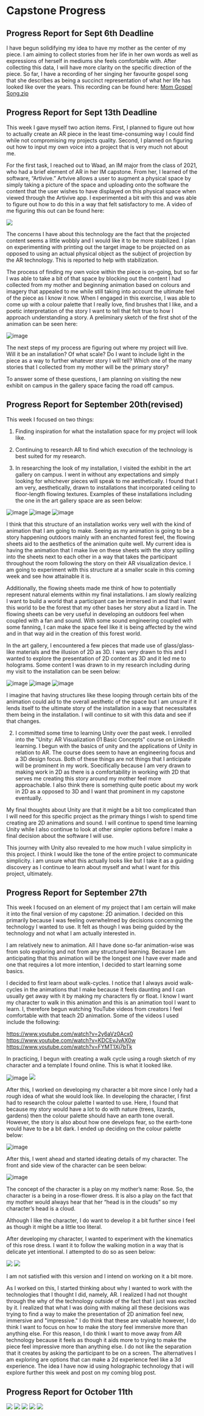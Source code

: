 # Capstone Progress

## Progress Report for Sept 6th Deadline
I have begun solidifying my idea to have my mother as the center of my piece. I am aiming to collect stories from her life in her own words as well as expressions of herself in mediums she feels comfortable with. After collecting this data, I will have more clarity on the specific direction of the piece. So far, I have a recording of her singing her favourite gospel song that she describes as being a succinct representation of what her life has looked like over the years. This recording can be found here: [Mom Gospel Song.zip](https://github.com/Alphaam/Capstone/files/9485522/Mom.Gospel.Song.zip)



## Progress Report for Sept 13th Deadline
This week I gave myself two action items. First, I planned to figure out how to actually create an AR piece in the least time-consuming way I could find while not compromising my projects quality. Second, I planned on figuring out how to input my own voice into a project that is very much not about me. 

For the first task, I reached out to Waad, an IM major from the class of 2021, who had a brief element of AR in her IM capstone. From her, I learned of the software, “Artivive.” Artvive allows a user to augment a physical space by simply taking a picture of the space and uploading onto the software the content that the user wishes to have displayed on this physical space when viewed through the Artivive app. I experimented a bit with this and was able to figure out how to do this in a way that felt satisfactory to me. A video of me figuring this out can be found here:

![](TestingARTake1.gif)

The concerns I have about this technology are the fact that the projected content seems a little wobbly and I would like it to be more stabilized. I plan on experimenting with printing out the target image to be projected on as opposed to using an actual physical object as the subject of projection by the AR technology. This is reported to help with stabilization.

The process of finding my own voice within the piece is on-going, but so far I was able to take a bit of that space by blocking out the content I had collected from my mother and beginning animation based on colours and imagery that appealed to me while still taking into account the ultimate feel of the piece as I know it now. When I engaged in this exercise, I was able to come up with a colour palette that I really love, find brushes that I like, and a poetic interpretation of the story I want to tell that felt true to how I approach understanding a story. A preliminary sketch of the first shot of the animation can be seen here:

![image](Draft1ofFirstAnimationFrame.jpeg)

The next steps of my process are figuring out where my project will live. Will it be an installation? Of what scale? Do I want to include light in the piece as a way to further whatever story I will tell? Which one of the many stories that I collected from my mother will be the primary story? 

To answer some of these questions, I am planning on visiting the new exhibit on campus in the gallery space facing the road off campus.

## Progress Report for September 20th(revised)

This week I focused on two things:
1.	Finding inspiration for what the installation space for my project will look like.
2.	Continuing to research AR to find which execution of the technology is best suited for my research.

1. In researching the look of my installation, I visited the exhibit in the art gallery on campus. I went in without any expectations and simply looking for whichever pieces will speak to me aesthetically. I found that I am very, aesthetically, drawn to installations that incorporated ceiling to floor-length flowing textures. Examples of these installations including the one in the art gallery space are as seen below:

 ![image](Sheetsinstallation.jpeg)
 ![image](Sheets2.jpg)
 ![image](sheets5.jpeg)
 

I think that this structure of an installation works very well with the kind of animation that I am going to make. Seeing as my animation is going to be a story happening outdoors mainly with an enchanted forest feel, the flowing sheets aid to the aesthetics of the animation quite well. My current idea is having the animation that I make live on these sheets with the story spilling into the sheets next to each other in a way that takes the participant throughout the room following the story on their AR visualization device. I am going to experiment with this structure at a smaller scale in this coming week and see how attainable it is.

Additionally, the flowing sheets made me think of how to potentially represent natural elements within my final installations. I am slowly realizing I want to build a world that a participant can be immersed in and that I want this world to be the forest that my other bases her story abut a lizard in. The flowing sheets can be very useful in developing an outdoors feel when coupled with a fan and sound. With some sound engineering coupled with some fanning, I can make the space feel like it is being affected by the wind and in that way aid in the creation of this forest world.

In the art gallery, I encountered a few pieces that made use of glass/glass-like materials and the illusion of 2D as 3D. I was very drawn to this and I wanted to explore the presentation of 2D content as 3D and it led me to holograms. Some content I was drawn to in my research including during my visit to the installation can be seen below:
  
 
 ![image](Glassbroom.jpeg)
 ![image](hologram.jpeg)
 ![image](drowning.jpeg)
 
 

I imagine that having structures like these looping through certain bits of the animation could aid to the overall aesthetic of the space but I am unsure if it lends itself to the ultimate story of the installation in a way that necessitates them being in the installation. I will continue to sit with this data and see if that changes.

2. I committed some time to learning Unity over the past week. I enrolled into the "Unity: AR Visualization 01 Basic Concepts" course on LinkedIn learning. I begun with the basics of unity and the applications of Unity in relation to AR. The course does seem to have an engineering focus and a 3D design focus. Both of these things are not things that I anticipate will be prominent in my work. Soecifically because I am very drawn to making work in 2D as there is a comfortability in working with 2D that serves me creating this story around my mother feel more approachable. I also think there is something quite poetic about my work in 2D as a opposed to 3D and I want that prominent in my capstone eventually.

My final thoughts about Unity are that it might be a bit too complicated than I will need for this specific project as the primary things I wish to spend time creating are 2D animations and sound. I will continue to spend time learning Unity while I also continue to look at other simpler options before I make a final decision about the software I will use.

This journey with Unity also revealed to me how much I value simplicity in this project. I think I would like the tone of the entire project to communicate simplicity. i am unsure what this actually looks like but I take it as a guiding discovery as I continue to learn about myself and what I want for this project, ultimately.


## Progress Report for September 27th

This week I focused on an element of my project that I am certain will make it into the final version of my capstone: 2D animation. I decided on this primarily because I was feeling overwhelmed by decisions concerning the technology I wanted to use. It felt as though I was being guided by the technology and not what I am actually interested in.

I am relatively new to animation. All I have done so-far animation-wise was from solo exploring and not from any structured learning. Because I am anticipating that this animation will be the longest one I have ever made and one that requires a lot more intention, I decided to start learning some basics.

I decided to first learn about walk-cycles. I notice that I always avoid walk-cycles in the animations that I make because it feels daunting and I can usually get away with it by making my characters fly or float. I know I want my character to walk in this animation and this is an animation tool I want to learn. I, therefore begun watching YouTube videos from creators I feel comfortable with that teach 2D animation. Some of the videos I used include the following:

https://www.youtube.com/watch?v=2y6aVz0Acx0
https://www.youtube.com/watch?v=KDCEvJvAX0w
https://www.youtube.com/watch?v=FYMT1Xj7bTk


In practicing, I begun with creating a walk cycle using a rough sketch of my character and a template I found online. This is what it looked like.

![image](walkingpics.jpeg)
![](stickwalkcycle.gif)

After this, I worked on developing my character a bit more since I only had a rough idea of what she would look like. In developing the character, I first had to research the colour palette I wanted to use. Here, I found that because my story would have a lot to do with nature (trees, lizards, gardens) then the colour palette should have an earth tone overall. However, the story is also about how one develops fear, so the earth-tone would have to be a bit dark. I ended up deciding on the colour palette below:

![image](colorpalette.jpeg)

After this, I went ahead and started ideating details of my character. The front and side view of the character can be seen below:

![image](frontviewofcharacher.jpeg)

The concept of the character is a play on my mother’s name: Rose. So, the character is a being in a rose-flower dress. It is also a play on the fact that my mother would always hear that her “head is in the clouds” so my character’s head is a cloud.

Although I like the character, I do want to develop it a bit further since I feel as though it might be a little too literal.

After developing my character, I wanted to experiment with the kinematics of this rose dress. I want it to follow the walking motion in a way that is delicate yet intentional. I attempted to do so as seen below:

![](initialflowerwalkcycle.gif)
![](flowerwalkcycle.gif)

I am not satisfied with this version and I intend on working on it a bit more.

As I worked on this, I started thinking about why I wanted to work with the technologies that I thought I did, namely, AR. I realized I had not thought through the why of the technology outside of the fact that I just was excited by it. I realized that what I was doing with making all these decisions was trying to find a way to make the presentation of 2D animation feel new, immersive and "impressive." I do think that these are valuable however, I do think I want to focus on how to make the story feel immersive more than anything else. For this reason, I do think I want to move away from AR technology because it feels as though it aids more to trying to make the piece feel impressive more than anything else. I do not like the separation that it creates by asking the participant to be on a screen. The alternatives I am exploring are options that can make a 2d experience feel like a 3d experience. The idea I have now id using holographic technology that i will explore further this week and post on my coming blog post. 


## Progress Report for October 11th

![](/pics/space.gif)
![](/pics/space.gif)
![](/pics/space.gif)
![](/pics/space.gif)
![](/pics/space.gif)

